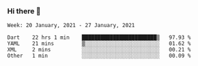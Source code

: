 ### Hi there 👋

<!--
**devcat37/devcat37** is a ✨ _special_ ✨ repository because its `README.md` (this file) appears on your GitHub profile.

Here are some ideas to get you started:

- 🔭 I’m currently working on ...
- 🌱 I’m currently learning ...
- 👯 I’m looking to collaborate on ...
- 🤔 I’m looking for help with ...
- 💬 Ask me about ...
- 📫 How to reach me: ...
- 😄 Pronouns: ...
- ⚡ Fun fact: ...
-->

<!--START_SECTION:waka-->
```text
Week: 20 January, 2021 - 27 January, 2021

Dart    22 hrs 1 min    ████████████████████████▒   97.93 % 
YAML    21 mins         ▒░░░░░░░░░░░░░░░░░░░░░░░░   01.62 % 
XML     2 mins          ░░░░░░░░░░░░░░░░░░░░░░░░░   00.21 % 
Other   1 min           ░░░░░░░░░░░░░░░░░░░░░░░░░   00.09 % 
```
<!--END_SECTION:waka-->
